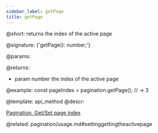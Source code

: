 ```yaml
---
sidebar_label: getPage
title: getPage
---          
```


@short: returns the index of the active page

@signature: {'getPage(): number;'}


@params:


@returns:
- param	number      the index of the active page


@example:
const pageIndex = pagination.getPage();
// -> 3


@template: api_method
@descr:





[Pagination. Get/Set page index](https://snippet.dhtmlx.com/qepjgf7h)



@related: pagination/usage.md#settinggettingtheactivepage
